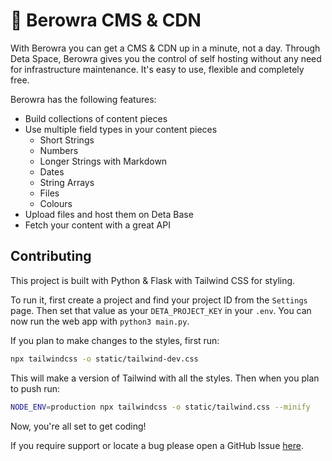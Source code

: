 # 🔵 Berowra CMS & CDN

With Berowra you can get a CMS & CDN up in a minute, not a day. Through Deta Space, Berowra gives you the control of self hosting without any need for infrastructure maintenance. It's easy to use, flexible and completely free.

Berowra has the following features:

- Build collections of content pieces
- Use multiple field types in your content pieces
  - Short Strings
  - Numbers
  - Longer Strings with Markdown
  - Dates
  - String Arrays
  - Files
  - Colours
- Upload files and host them on Deta Base
- Fetch your content with a great API

## Contributing

This project is built with Python & Flask with Tailwind CSS for styling. 

To run it, first create a project and find your project ID from the `Settings` page. Then set that value as your `DETA_PROJECT_KEY` in your `.env`. You can now run the web app with `python3 main.py`. 

If you plan to make changes to the styles, first run:

```sh
npx tailwindcss -o static/tailwind-dev.css
```

This will make a version of Tailwind with all the styles. Then when you plan to push run:

```sh
NODE_ENV=production npx tailwindcss -o static/tailwind.css --minify  
```

Now, you're all set to get coding!

If you require support or locate a bug please open a GitHub Issue [here](https://github.com/sampoder/berowra/issues/new/choose).
